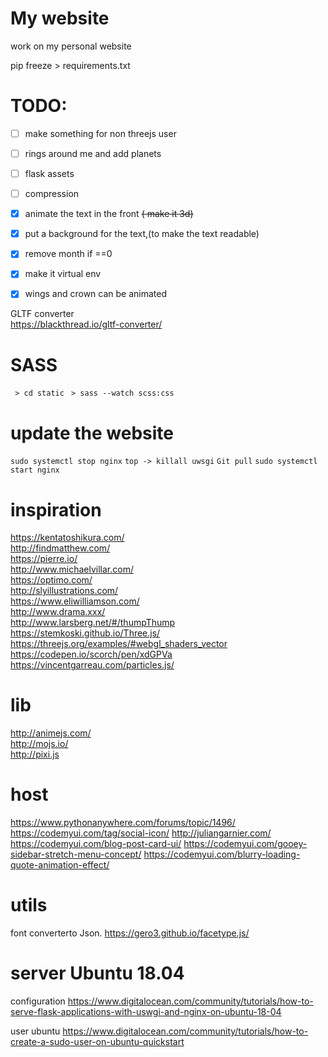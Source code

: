 My website
==========

work on my personal website  

pip freeze > requirements.txt

TODO:
=====
 - [ ] make something for non threejs user
 - [ ] rings around me and add planets
 - [ ] flask assets
 - [ ] compression
 - [x] animate the text in the front ~~( make it 3d)~~
 - [x] put a background for the text,(to make the text readable)
 - [x] remove month if ==0
 - [x] make it virtual env
 - [x] wings and crown can be animated


GLTF converter  
https://blackthread.io/gltf-converter/  


SASS
====
` > cd static`
` > sass --watch scss:css`

update the website
==================

`sudo systemctl stop nginx`
`top -> killall uwsgi`
`Git pull`
`sudo systemctl start nginx`

inspiration
===============
https://kentatoshikura.com/  
http://findmatthew.com/  
https://pierre.io/  
http://www.michaelvillar.com/  
https://optimo.com/  
http://slyillustrations.com/  
https://www.eliwilliamson.com/  
http://www.drama.xxx/  
http://www.larsberg.net/#/thumpThump  
https://stemkoski.github.io/Three.js/  
https://threejs.org/examples/#webgl_shaders_vector  
https://codepen.io/scorch/pen/xdGPVa  
https://vincentgarreau.com/particles.js/  

lib 
====
http://animejs.com/  
http://mojs.io/  
http://pixi.js  

host
====
https://www.pythonanywhere.com/forums/topic/1496/
https://codemyui.com/tag/social-icon/
http://juliangarnier.com/
https://codemyui.com/blog-post-card-ui/
https://codemyui.com/gooey-sidebar-stretch-menu-concept/
https://codemyui.com/blurry-loading-quote-animation-effect/

utils
=====
font converterto Json.
https://gero3.github.io/facetype.js/

server Ubuntu 18.04
===============


configuration
https://www.digitalocean.com/community/tutorials/how-to-serve-flask-applications-with-uswgi-and-nginx-on-ubuntu-18-04


user ubuntu
https://www.digitalocean.com/community/tutorials/how-to-create-a-sudo-user-on-ubuntu-quickstart